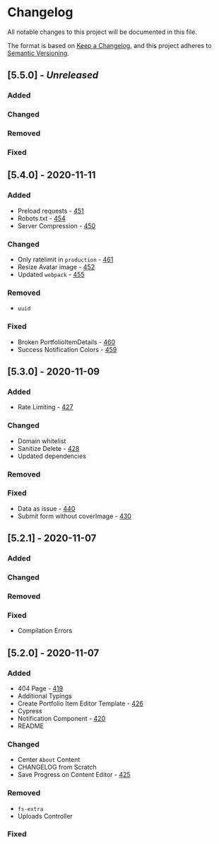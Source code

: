 # Changelog

All notable changes to this project will be documented in this file.

The format is based on [Keep a Changelog](https://keepachangelog.com/en/1.0.0/),
and this project adheres to [Semantic Versioning](https://semver.org/spec/v2.0.0.html).

## [5.5.0] - _Unreleased_

### Added

### Changed

### Removed

### Fixed

## [5.4.0] - 2020-11-11

### Added

- Preload requests - [451](https://github.com/alexlee-dev/portfolio/issues/451)
- Robots.txt - [454](https://github.com/alexlee-dev/portfolio/issues/454)
- Server Compression - [450](https://github.com/alexlee-dev/portfolio/issues/450)

### Changed

- Only ratelimit in `production` - [461](https://github.com/alexlee-dev/portfolio/issues/461)
- Resize Avatar image - [452](https://github.com/alexlee-dev/portfolio/issues/452)
- Updated `webpack` - [455](https://github.com/alexlee-dev/portfolio/issues/455)

### Removed

- `uuid`

### Fixed

- Broken PortfolioItemDetails - [460](https://github.com/alexlee-dev/portfolio/issues/460)
- Success Notification Colors - [459](https://github.com/alexlee-dev/portfolio/issues/459)

## [5.3.0] - 2020-11-09

### Added

- Rate Limiting - [427](https://github.com/alexlee-dev/portfolio/issues/427)

### Changed

- Domain whitelist
- Sanitize Delete - [428](https://github.com/alexlee-dev/portfolio/issues/428)
- Updated dependencies

### Removed

### Fixed

- Data as issue - [440](https://github.com/alexlee-dev/portfolio/issues/440)
- Submit form without coverImage - [430](https://github.com/alexlee-dev/portfolio/issues/430)

## [5.2.1] - 2020-11-07

### Added

### Changed

### Removed

### Fixed

- Compilation Errors

## [5.2.0] - 2020-11-07

### Added

- 404 Page - [419](https://github.com/alexlee-dev/portfolio/issues/419)
- Additional Typings
- Create Portfolio Item Editor Template - [426](https://github.com/alexlee-dev/portfolio/issues/426)
- Cypress
- Notification Component - [420](https://github.com/alexlee-dev/portfolio/issues/420)
- README

### Changed

- Center `About` Content
- CHANGELOG from Scratch
- Save Progress on Content Editor - [425](https://github.com/alexlee-dev/portfolio/issues/425)

### Removed

- `fs-extra`
- Uploads Controller

### Fixed
